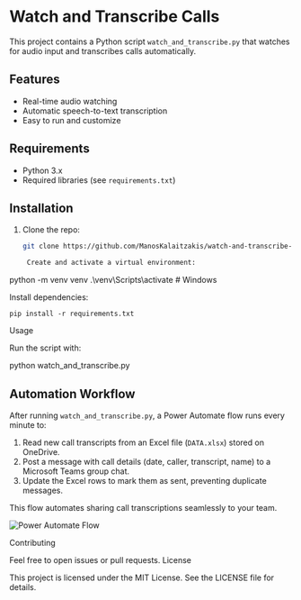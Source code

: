 # Watch and Transcribe Calls

This project contains a Python script `watch_and_transcribe.py` that watches for audio input and transcribes calls automatically.

## Features

- Real-time audio watching  
- Automatic speech-to-text transcription  
- Easy to run and customize

## Requirements

- Python 3.x  
- Required libraries (see `requirements.txt`)

## Installation

1. Clone the repo:  
   ```bash
   git clone https://github.com/ManosKalaitzakis/watch-and-transcribe-calls.git

    Create and activate a virtual environment:

python -m venv venv
.\venv\Scripts\activate    # Windows

Install dependencies:

    pip install -r requirements.txt

Usage

Run the script with:

python watch_and_transcribe.py

## Automation Workflow

After running `watch_and_transcribe.py`, a Power Automate flow runs every minute to:

1. Read new call transcripts from an Excel file (`DATA.xlsx`) stored on OneDrive.  
2. Post a message with call details (date, caller, transcript, name) to a Microsoft Teams group chat.  
3. Update the Excel rows to mark them as sent, preventing duplicate messages.
   
This flow automates sharing call transcriptions seamlessly to your team.

![Power Automate Flow](PowerAutomateFlow.png)


Contributing

Feel free to open issues or pull requests.
License

This project is licensed under the MIT License. See the LICENSE file for details.
